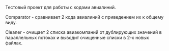 Тестовый проект для работы с кодами авиалиний. 

Comparator - сравнивает 2 кода авиалиний с приведением их к общему виду.

Cleaner - очищает 2 списка авиакомпаний от дублирующих значений в параллельных потоках и выводит очищенные списки в 2-х новых файлах.
